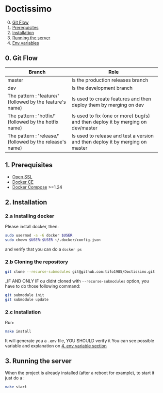Doctissimo
=============

0. [Git Flow](#0-git-flow)
1. [Prerequisites](#1-prerequisites)
2. [Installation](#2-installation)
3. [Running the server](#3-running-the-server)
4. [Env variables](#4-env-variables)

## 0. Git Flow

| Branch | Role |
| ------------- | ------------- |
| master | Is the production releases branch |
| dev | Is the development branch |
| The pattern : 'feature/' (followed by the feature's name) | Is used to create features and then deploy them by merging on dev |
| The pattern : 'hotfix/' (followed by the hotfix name) | Is used to fix (one or more) bug(s) and then deploy it by merging on dev/master |
| The pattern : 'release/' (followed by the release's name) | Is used to release and test a version and then deploy it by merging on master |

## 1. Prerequisites

- [Open SSL](https://www.openssl.org/source/)
- [Docker CE](https://docs.docker.com/install/)
- [Docker Compose](https://docs.docker.com/compose/install/) >=1.24

## 2. Installation

### 2.a Installing docker

Please install docker, then:

```bash
sudo usermod -a -G docker $USER
sudo chown $USER:$USER ~/.docker/config.json
```

and verify that you can do a `docker ps`

### 2.b Cloning the repository

```bash
git clone --recurse-submodules git@github.com:tifo1985/Doctissimo.git
```

_IF AND ONLY IF ou didnt cloned with `--recurse-submodules` option, you have to do those following command:

```bash
git submodule init
git submodule update
```

### 2.c Installation

Run:
```bash
make install
```
It will generate you a `.env` file, YOU SHOULD verify it
You can see possible variable and explanation on [4. env variable section](#4-env-variables)

## 3. Running the server

When the project is already installed (after a reboot for example), to start it just do a :
```bash
make start
```